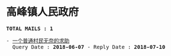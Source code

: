 # 高峰镇人民政府
<pre><b>TOTAL MAILS : 1</b></pre>
<pre>
- <a href="../../categories/mails/4754.md">一个普通村民无奈的求助</a><br/>  Query Date : <b>2018-06-07</b> - Reply Date : <b>2018-07-10</b>
</pre>
